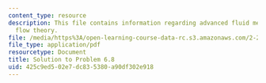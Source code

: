 ```yaml
---
content_type: resource
description: This file contains information regarding advanced fluid mechanics, potential
  flow theory.
file: /media/https%3A/open-learning-course-data-rc.s3.amazonaws.com/2-25-advanced-fluid-mechanics-fall-2013/425c9ed502e7dc835380a90df302e918_MIT2_25F13_Solution6.8.pdf
file_type: application/pdf
resourcetype: Document
title: Solution to Problem 6.8
uid: 425c9ed5-02e7-dc83-5380-a90df302e918
---
```

